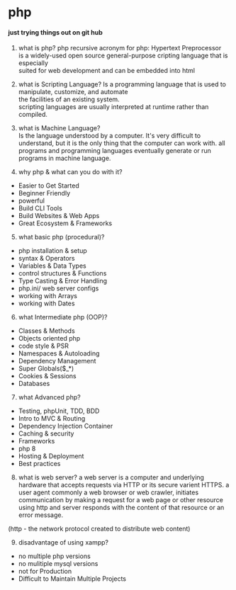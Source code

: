 # php
#### just trying things out on git hub <!-- host name is github.com-bevanwhite -->

1. what is php?
php recursive acronym for php: Hypertext Preprocessor<br>
is a widely-used open source general-purpose cripting language that is especially<br>
suited for web development and can be embedded into html

2. what is Scripting Language?
Is a programming language that is used to manipulate, customize, and automate <br>
the facilities of an existing system.<br>
scripting languages are usually interpreted at runtime rather than compiled.

3. what is Machine Language?<br>
Is the language understood by a computer. It's very difficult to understand,
but it is the only thing that the computer can work with. all programs and programming
languages eventually generate or run programs in machine language.

4. why php & what can you do with it?
* Easier to Get Started
* Beginner Friendly
* powerful
* Build CLI Tools
* Build Websites & Web Apps
* Great Ecosystem & Frameworks

5. what basic php (procedural)?
* php installation & setup
* syntax & Operators
* Variables & Data Types
* control structures & Functions
* Type Casting & Error Handling 
* php.ini/ web server configs
* working with Arrays
* working with Dates

6. what Intermediate php (OOP)?
* Classes & Methods
* Objects oriented php
* code style & PSR
* Namespaces & Autoloading
* Dependency Management
* Super Globals($_*)
* Cookies & Sessions
* Databases

7. what Advanced php?
* Testing, phpUnit, TDD, BDD
* Intro to MVC & Routing
* Dependency Injection Container
* Caching & security
* Frameworks
* php 8
* Hosting & Deployment
* Best practices

8. what is web server?
a web server is a computer and underlying hardware that accepts requests via HTTP
or its secure varient HTTPS.
a user agent commonly a web browser or web crawler, initiates communication by making a request for a web page or other resource using http and server responds with the content 
of that resource or an error message.

(http - the network protocol created to distribute web content)

9. disadvantage of using xampp?
* no multiple php versions
* no mulitiple mysql versions
* not for Production
* Difficult to Maintain Multiple Projects